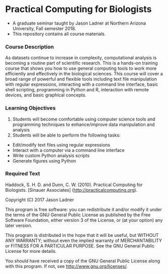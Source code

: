 # Practical Computing for Biologists
- A graduate seminar taught by Jason Ladner at Northern Arizona University, Fall semester 2018. 
- This repository contains all course materials. 

### Course Description
As datasets continue to increase in complexity, computational analysis is becoming a routine part of scientific research. This is a hands-on training course that shows you how to use general computing tools to work more efficiently and effectively in the biological sciences. This course will cover a broad range of powerful and flexible tools including text file manipulation with regular expressions, interacting with a command line interface, basic shell scripting, programming in Python and R, interaction with remote devices, and basic graphical concepts.

### Learning Objectives
1. Students will become comfortable using computer science tools and programming techniques to enhance/improve data manipulation and analysis
2. Students will be able to perform the following tasks:
- Edit/modify text files using regular expressions
- Interact with a computer via a command line interface
- Write custom Python analysis scripts
- Generate figures using Python

### Required Text
Haddock, S. H. D. and Dunn, C. W. (2010). Practical Computing for Biologists. [Sinauer Associates] (http://practicalcomputing.org).






Copyright (C) 2017  Jason Ladner

This program is free software: you can redistribute it and/or modify
it under the terms of the GNU General Public License as published by
the Free Software Foundation, either version 3 of the License, or
(at your option) any later version.

This program is distributed in the hope that it will be useful,
but WITHOUT ANY WARRANTY; without even the implied warranty of
MERCHANTABILITY or FITNESS FOR A PARTICULAR PURPOSE.  See the
GNU General Public License for more details.

You should have received a copy of the GNU General Public License
along with this program.  If not, see <http://www.gnu.org/licenses/>.